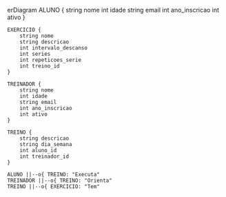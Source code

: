 erDiagram
    ALUNO {
        string nome
        int idade
        string email
        int ano_inscricao
        int ativo
    }
    
    EXERCICIO {
        string nome
        string descricao
        int intervalo_descanso
        int series
        int repeticoes_serie
        int treino_id
    }

    TREINADOR {
        string nome
        int idade
        string email
        int ano_inscricao
        int ativo
    }

    TREINO {
        string descricao
        string dia_semana
        int aluno_id
        int treinador_id
    }

    ALUNO ||--o{ TREINO: "Executa"
    TREINADOR ||--o{ TREINO: "Orienta"
    TREINO ||--o{ EXERCICIO: "Tem"